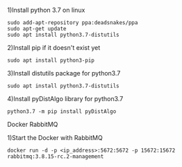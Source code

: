 1)Install python 3.7 on linux

	sudo add-apt-repository ppa:deadsnakes/ppa
	sudo apt-get update
	sudo apt install python3.7-distutils

2)Install pip if it doesn't exist yet

	sudo apt install python3-pip

3)Install distutils package for python3.7

	sudo apt install python3.7-distutils


4)Install pyDistAlgo library for python3.7
 
	python3.7 -m pip install pyDistAlgo

Docker RabbitMQ

1)Start the Docker with RabbitMQ

	docker run -d -p <ip_address>:5672:5672 -p 15672:15672 rabbitmq:3.8.15-rc.2-management
